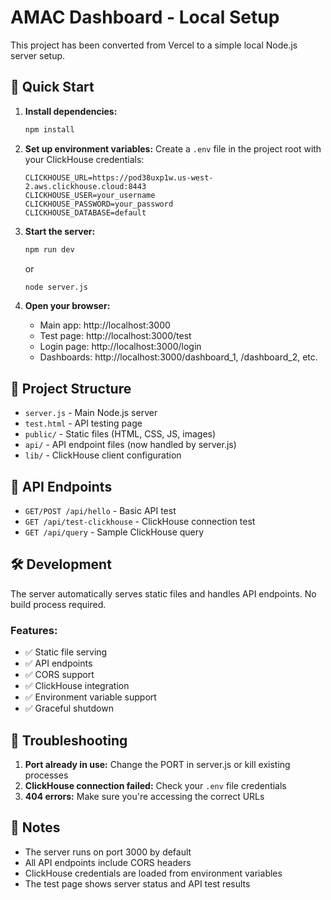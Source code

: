# AMAC Dashboard - Local Setup

This project has been converted from Vercel to a simple local Node.js server setup.

## 🚀 Quick Start

1. **Install dependencies:**
   ```bash
   npm install
   ```

2. **Set up environment variables:**
   Create a `.env` file in the project root with your ClickHouse credentials:
   ```env
   CLICKHOUSE_URL=https://pod38uxp1w.us-west-2.aws.clickhouse.cloud:8443
   CLICKHOUSE_USER=your_username
   CLICKHOUSE_PASSWORD=your_password
   CLICKHOUSE_DATABASE=default
   ```

3. **Start the server:**
   ```bash
   npm run dev
   ```
   or
   ```bash
   node server.js
   ```

4. **Open your browser:**
   - Main app: http://localhost:3000
   - Test page: http://localhost:3000/test
   - Login page: http://localhost:3000/login
   - Dashboards: http://localhost:3000/dashboard_1, /dashboard_2, etc.

## 📁 Project Structure

- `server.js` - Main Node.js server
- `test.html` - API testing page
- `public/` - Static files (HTML, CSS, JS, images)
- `api/` - API endpoint files (now handled by server.js)
- `lib/` - ClickHouse client configuration

## 🔧 API Endpoints

- `GET/POST /api/hello` - Basic API test
- `GET /api/test-clickhouse` - ClickHouse connection test
- `GET /api/query` - Sample ClickHouse query

## 🛠️ Development

The server automatically serves static files and handles API endpoints. No build process required.

### Features:
- ✅ Static file serving
- ✅ API endpoints
- ✅ CORS support
- ✅ ClickHouse integration
- ✅ Environment variable support
- ✅ Graceful shutdown

## 🐛 Troubleshooting

1. **Port already in use:** Change the PORT in server.js or kill existing processes
2. **ClickHouse connection failed:** Check your `.env` file credentials
3. **404 errors:** Make sure you're accessing the correct URLs

## 📝 Notes

- The server runs on port 3000 by default
- All API endpoints include CORS headers
- ClickHouse credentials are loaded from environment variables
- The test page shows server status and API test results

